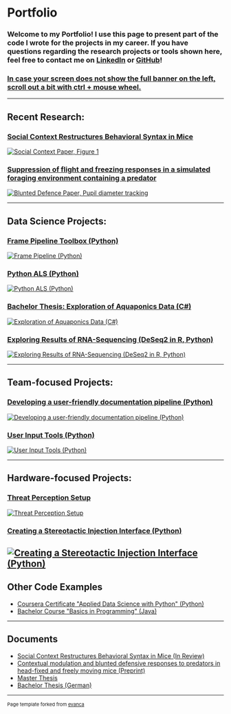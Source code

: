 # Portfolio

### Welcome to my Portfolio! I use this page to present part of the code I wrote for the projects in my career. If you have questions regarding the research projects or tools shown here, feel free to contact me on [LinkedIn](https://www.linkedin.com/in/marti-ritter/) or [GitHub](https://github.com/Marti-Ritter)!

### [In case your screen does not show the full banner on the left, scroll out a bit with ctrl + mouse wheel.](## "The cut-off banner is a problem with this Jekyll theme at a small set of screen resolutions. Any lower resolutions lead to the whole page being shown in one column and thus scrollable, higher resolutions show the banner just fine. Please excuse the inconvenience!")
---

## Recent Research:
### [Social Context Restructures Behavioral Syntax in Mice](https://github.com/Marti-Ritter/social-context-restructures-behavioral-syntax-in-mice)
[![Social Context Paper, Figure 1](images/SocialContext_SupplFig1PanelA_animated.gif)](https://github.com/Marti-Ritter/social-context-restructures-behavioral-syntax-in-mice)

### [Suppression of flight and freezing responses in a simulated foraging environment containing a predator](https://github.com/Marti-Ritter/contextual-modulation-and-blunted-defensive-responses-to-predators)
[![Blunted Defence Paper, Pupil diameter tracking](images/SimulatedForageAnalysis.gif)](https://github.com/Marti-Ritter/contextual-modulation-and-blunted-defensive-responses-to-predators)

---

## Data Science Projects:
### [Frame Pipeline Toolbox (Python)](https://github.com/Marti-Ritter/frame-pipeline)
[![Frame Pipeline (Python)](images/merged_example.gif)](https://github.com/Marti-Ritter/frame-pipeline)

### [Python ALS (Python)](https://github.com/Marti-Ritter/python-als)
[![Python ALS (Python)](images/PythonAls_Overview.png)](https://github.com/Marti-Ritter/python-als)

### [Bachelor Thesis: Exploration of Aquaponics Data (C#)](https://github.com/Marti-Ritter/Portfolio/tree/main/Exploring%20Aquaponics%20Data%20(C%23))
[![Exploration of Aquaponics Data (C#)](images/Visev_display.png)](https://github.com/Marti-Ritter/Portfolio/tree/main/Exploring%20Aquaponics%20Data%20(C%23))

### [Exploring Results of RNA-Sequencing (DeSeq2 in R, Python)](https://github.com/Marti-Ritter/Portfolio/tree/main/Exploring%20Changes%20in%20Gene%20Expression%20(R%20and%20Python))
[![Exploring Results of RNA-Sequencing (DeSeq2 in R, Python)](images/Dashboard.jpg)](https://github.com/Marti-Ritter/Portfolio/tree/main/Exploring%20Changes%20in%20Gene%20Expression%20(R%20and%20Python))

---

## Team-focused Projects:
### [Developing a user-friendly documentation pipeline (Python)](https://github.com/Marti-Ritter/Portfolio/tree/main/Automatic%20Documentation%20Processor%20(Python))
[![Developing a user-friendly documentation pipeline (Python)](images/Processor.jpg)](https://github.com/Marti-Ritter/Portfolio/tree/main/Automatic%20Documentation%20Processor%20(Python))

### [User Input Tools (Python)](https://github.com/Marti-Ritter/behavioral-analysis/tree/main/user_input)
[![User Input Tools (Python)](images/UserInput_TaggingGui.png)](https://github.com/Marti-Ritter/behavioral-analysis/tree/main/user_input)

---

## Hardware-focused Projects:
### [Threat Perception Setup](https://github.com/Marti-Ritter/Portfolio/tree/main/Threat%20Perception%20Setup%20(Python%20and%20Matlab))
[![Threat Perception Setup](images/Setup_Structure.png)](https://github.com/Marti-Ritter/Portfolio/tree/main/Threat%20Perception%20Setup%20(Python%20and%20Matlab))

### [Creating a Stereotactic Injection Interface (Python)](https://github.com/Marti-Ritter/Portfolio/tree/main/Injection%20Interface%20(Python))
[![Creating a Stereotactic Injection Interface (Python)](images/Details.jpg)](https://github.com/Marti-Ritter/Portfolio/tree/main/Injection%20Interface%20(Python))
---

## Other Code Examples
- [Coursera Certificate "Applied Data Science with Python" (Python)](https://github.com/Marti-Ritter/Portfolio/tree/main/Coursera%20Applied%20Data%20Science%20(Python))
- [Bachelor Course "Basics in Programming" (Java)](https://github.com/Marti-Ritter/Portfolio/tree/main/Basics%20in%20Programming%20(Java))

---

## Documents
- [Social Context Restructures Behavioral Syntax in Mice (In Review)](https://www.biorxiv.org/content/10.1101/2025.04.17.648924)
- [Contextual modulation and blunted defensive responses to predators in head-fixed and freely moving mice (Preprint)](https://www.biorxiv.org/content/10.1101/2025.06.09.658679)
- [Master Thesis](https://github.com/Marti-Ritter/Portfolio/tree/main/Threat%20Perception%20Setup%20(Python%20and%20Matlab)/Master%20thesis.pdf)
- [Bachelor Thesis (German)](https://github.com/Marti-Ritter/Portfolio/tree/main/Exploring%20Aquaponics%20Data%20(C%23)/Bachelorarbeit.pdf)

---

<p style="font-size:11px">Page template forked from <a href="https://github.com/evanca/quick-portfolio">evanca</a></p>
<!-- Remove above link if you don't want to attibute -->
